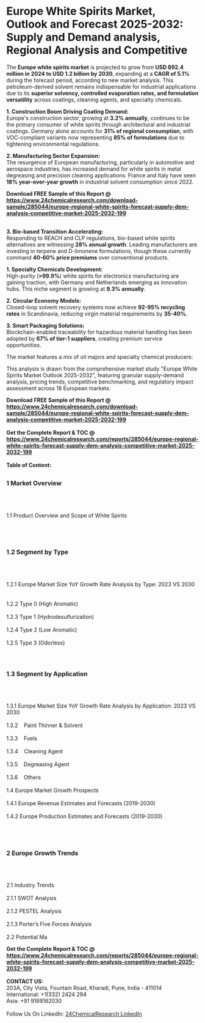 <h1>Europe White Spirits Market, Outlook and Forecast 2025-2032: Supply and Demand analysis, Regional Analysis and Competitive</h1><p>The <strong>Europe white spirits market</strong> is projected to grow from <strong>USD 892.4 million in 2024 to USD 1.2 billion by 2030</strong>, expanding at a <strong>CAGR of 5.1%</strong> during the forecast period, according to new market analysis. This petroleum-derived solvent remains indispensable for industrial applications due to its <strong>superior solvency, controlled evaporation rates, and formulation versatility</strong> across coatings, cleaning agents, and specialty chemicals.</p><p><strong>1. Construction Boom Driving Coating Demand:</strong><br>
Europe's construction sector, growing at <strong>3.2% annually</strong>, continues to be the primary consumer of white spirits through architectural and industrial coatings. Germany alone accounts for <strong>31% of regional consumption</strong>, with VOC-compliant variants now representing <strong>85% of formulations</strong> due to tightening environmental regulations.</p><p><strong>2. Manufacturing Sector Expansion:</strong><br>
The resurgence of European manufacturing, particularly in automotive and aerospace industries, has increased demand for white spirits in metal degreasing and precision cleaning applications. France and Italy have seen <strong>18% year-over-year growth</strong> in industrial solvent consumption since 2022.</p><div><b>Download FREE Sample of this Report @ 
            <a href="https://www.24chemicalresearch.com/download-sample/285044/europe-regional-white-spirits-forecast-supply-dem-analysis-competitive-market-2025-2032-199">
            https://www.24chemicalresearch.com/download-sample/285044/europe-regional-white-spirits-forecast-supply-dem-analysis-competitive-market-2025-2032-199</a></b></div><br><p><strong>3. Bio-based Transition Accelerating:</strong><br>
Responding to REACH and CLP regulations, bio-based white spirits alternatives are witnessing <strong>28% annual growth</strong>. Leading manufacturers are investing in terpene and D-limonene formulations, though these currently command <strong>40-60% price premiums</strong> over conventional products.</p><p><strong>1. Specialty Chemicals Development:</strong><br>
High-purity (<strong>&gt;99.9%</strong>) white spirits for electronics manufacturing are gaining traction, with Germany and Netherlands emerging as innovation hubs. This niche segment is growing at <strong>9.3% annually</strong>.</p><p><strong>2. Circular Economy Models:</strong><br>
Closed-loop solvent recovery systems now achieve <strong>92-95% recycling rates</strong> in Scandinavia, reducing virgin material requirements by <strong>35-40%</strong>.</p><p><strong>3. Smart Packaging Solutions:</strong><br>
Blockchain-enabled traceability for hazardous material handling has been adopted by <strong>67% of tier-1 suppliers</strong>, creating premium service opportunities.</p><p>The market features a mix of oil majors and specialty chemical producers:</p><p>This analysis is drawn from the comprehensive market study "Europe White Spirits Market Outlook 2025-2032", featuring granular supply-demand analysis, pricing trends, competitive benchmarking, and regulatory impact assessment across 18 European markets.</p><div><b>Download FREE Sample of this Report @ 
            <a href="https://www.24chemicalresearch.com/download-sample/285044/europe-regional-white-spirits-forecast-supply-dem-analysis-competitive-market-2025-2032-199">
            https://www.24chemicalresearch.com/download-sample/285044/europe-regional-white-spirits-forecast-supply-dem-analysis-competitive-market-2025-2032-199</a></b></div><br><div><b>Get the Complete Report & TOC @ 
            <a href="https://www.24chemicalresearch.com/reports/285044/europe-regional-white-spirits-forecast-supply-dem-analysis-competitive-market-2025-2032-199">
            https://www.24chemicalresearch.com/reports/285044/europe-regional-white-spirits-forecast-supply-dem-analysis-competitive-market-2025-2032-199</a></b></div><br>
            <b>Table of Content:</b><p><h2><span style="font-size:16px"><strong>1 Market Overview&nbsp;&nbsp; &nbsp;</strong></span></h2><br />
<br />
<p>1.1 Product Overview and Scope of White Spirits&nbsp;</p><br />
<br />
<h2><strong><span style="font-size:16px">1.2 Segment by Type&nbsp;&nbsp; &nbsp;</span></strong></h2><br />
<br />
<p>1.2.1 Europe Market Size YoY Growth Rate Analysis by Type: 2023 VS 2030&nbsp;&nbsp; &nbsp;<br /><br />
1.2.2 Type 0 (High Aromatic)&nbsp;&nbsp; &nbsp;<br /><br />
1.2.3 Type 1 (Hydrodesulfurization)<br /><br />
1.2.4 Type 2 (Low Aromatic)<br /><br />
1.2.5 Type 3 (Odorless)<br /><br />
<br />
<h2><span style="font-size:16px"><strong>1.3 Segment by Application&nbsp;&nbsp;</strong></span></h2><br />
<br />
<p>1.3.1 Europe Market Size YoY Growth Rate Analysis by Application: 2023 VS 2030&nbsp;&nbsp; &nbsp;<br /><br />
1.3.2&nbsp;&nbsp; &nbsp;Paint Thinner & Solvent<br /><br />
1.3.3&nbsp;&nbsp; &nbsp;Fuels<br /><br />
1.3.4&nbsp;&nbsp; &nbsp;Cleaning Agent<br /><br />
1.3.5&nbsp;&nbsp; &nbsp;Degreasing Agent<br /><br />
1.3.6&nbsp;&nbsp; &nbsp;Others<br /><br />
1.4 Europe Market Growth Prospects&nbsp;&nbsp; &nbsp;<br /><br />
1.4.1 Europe Revenue Estimates and Forecasts (2019-2030)&nbsp;&nbsp; &nbsp;<br /><br />
1.4.2 Europe Production Estimates and Forecasts (2019-2030)&nbsp;&nbsp;</p><br />
<br />
<h2><span style="font-size:16px"><strong>2 Europe Growth Trends&nbsp;&nbsp; &nbsp;</strong></span></h2><br />
<br />
<p>2.1 Industry Trends&nbsp;&nbsp; &nbsp;<br /><br />
2.1.1 SWOT Analysis&nbsp;&nbsp; &nbsp;<br /><br />
2.1.2 PESTEL Analysis&nbsp;&nbsp; &nbsp;<br /><br />
2.1.3 Porter&rsquo;s Five Forces Analysis&nbsp;&nbsp; &nbsp;<br /><br />
2.2 Potential Ma</p><div><b>Get the Complete Report & TOC @ 
            <a href="https://www.24chemicalresearch.com/reports/285044/europe-regional-white-spirits-forecast-supply-dem-analysis-competitive-market-2025-2032-199">
            https://www.24chemicalresearch.com/reports/285044/europe-regional-white-spirits-forecast-supply-dem-analysis-competitive-market-2025-2032-199</a></b></div><br><b>CONTACT US:</b><br>
            203A, City Vista, Fountain Road, Kharadi, Pune, India - 411014<br>
            International: +1(332) 2424 294<br>
            Asia: +91 9169162030 <br><br>
            Follow Us On LinkedIn: <a href="https://www.linkedin.com/company/24chemicalresearch/">24ChemicalResearch LinkedIn</a>
